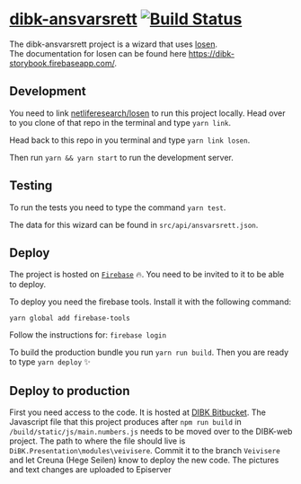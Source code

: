 # [dibk-ansvarsrett](https://dibk-ansvarsrett.firebaseapp.com/) [![Build Status](https://travis-ci.com/netliferesearch/dibk-ansvarsrett.svg?token=7NpjNJdFW93Qs1rPvcce&branch=master)](https://travis-ci.com/netliferesearch/dibk-ansvarsrett)

The dibk-ansvarsrett project is a wizard that uses [losen](https://github.com/netliferesearch/losen).  
The documentation for losen can be found here https://dibk-storybook.firebaseapp.com/.  

## Development
You need to link [netliferesearch/losen](https://github.com/netliferesearch/losen) to run this project locally. Head over to you clone of that repo in the terminal and type `yarn link`.

Head back to this repo in you terminal and type `yarn link losen`.

Then run `yarn && yarn start` to run the development server.

## Testing
To run the tests you need to type the command `yarn test`.

The data for this wizard can be found in `src/api/ansvarsrett.json`.

## Deploy
The project is hosted on [`Firebase`](https://console.firebase.google.com/u/0/project/dibk-ansvarsrett/overview) :fire:. You need to be invited to it to be able to deploy.

To deploy you need the firebase tools.
Install it with the following command:

`yarn global add firebase-tools`

Follow the instructions for:
`firebase login`

To build the production bundle you run `yarn run build`.
Then you are ready to type `yarn deploy` :sparkles:

## Deploy to production

First you need access to the code. It is hosted at [DIBK Bitbucket](https://bitbucket.org/dibk/dibk-web).
The Javascript file that this project produces after `npm run build` in `/build/static/js/main.numbers.js` needs to be moved over to the DIBK-web project.
The path to where the file should live is  `DiBK.Presentation\modules\veivisere`.
Commit it to the branch `Veivisere` and let Creuna (Hege Seilen) know to deploy the new code.
The pictures and text changes are uploaded to Episerver
